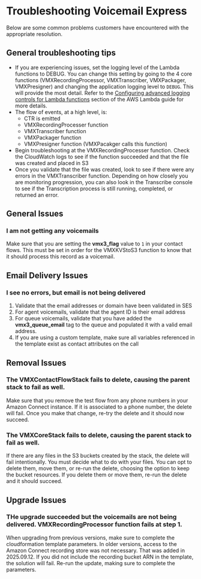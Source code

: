 # Troubleshooting Voicemail Express
Below are some common problems customers have encountered with the appropriate resolution.

## General troubleshooting tips
-  If you are experiencing issues, set the logging level of the Lambda functions to DEBUG. You can change this setting by going to the 4 core functions (VMXRecordingProcessor, VMXTranscriber, VMXPackager, VMXPresigner) and changing the application logging level to `DEBUG`. This will provide the most detail. Refer to the [Configuring advanced logging controls for Lambda functions](https://docs.aws.amazon.com/lambda/latest/dg/monitoring-cloudwatchlogs-advanced.html) section of the AWS Lambda guide for more details.
-  The flow of events, at a high level, is:
    -  CTR is emitted
    -  VMXRecordingProcesser function
    -  VMXTranscriber function
    -  VMXPackager function
    -  VMXPresigner function (VMXPacakger calls this function)
-  Begin troubleshooting at the VMXRecordingProcesser function. Check the CloudWatch logs to see if the function succeeded and that the file was created and placed in S3
-  Once you validate that the file was created, look to see if there were any errors in the VMXTranscriber function. Depending on how closely you are monitoring progression, you can also look in the Transcribe console to see if the Transcription process is still running, completed, or returned an error.

## General Issues
### I am not getting any voicemails
Make sure that you are setting the **vmx3_flag** value to `1` in your contact flows. This must be set in order for the VMXKVStoS3 function to know that it should process this record as a voicemail.

## Email Delivery Issues
### I see no errors, but email is not being delivered
1.  Validate that the email addresses or domain have been validated in SES
2.  For agent voicemails, validate that the agent ID is their email address
3.  For queue voicemails, validate that you have added the **vmx3_queue_email** tag to the queue and populated it with a valid email address.
4.  If you are using a custom template, make sure all variables referenced in the template exist as contact attributes on the call

## Removal Issues
### The VMXContactFlowStack fails to delete, causing the parent stack to fail as well.
Make sure that you remove the test flow from any phone numbers in your Amazon Connect instance. If it is associated to a phone number, the delete will fail. Once you make that change, re-try the delete and it should now succeed.

### The VMXCoreStack fails to delete, causing the parent stack to fail as well.
If there are any files in the S3 buckets created by the stack, the delete will fail intentionally. You must decide what to do with your files. You can opt to delete them, move them, or re-run the delete, choosing the option to keep the bucket resources. If you delete them or move them, re-run the delete and it should succeed.

## Upgrade Issues
### THe upgrade succeeded but the voicemails are not being delivered. VMXRecordingProcessor function fails at step 1.
When upgrading from previous versions, make sure to complete the cloudformation template parameters. In older versions, access to the Amazon Connect recording store was not necessary. That was added in 2025.09.12. If you did not include the recording bucket ARN in the template, the solution will fail. Re-run the update, making sure to complete the parameters.